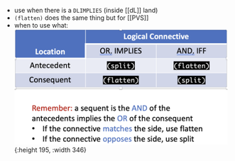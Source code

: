 - use when there is a `DLIMPLIES` (inside [[dL]] land)
- `(flatten)` does the same thing but for [[PVS]]
- when to use what: ![image.png](../assets/image_1688746628132_0.png){:height 195, :width 346}

